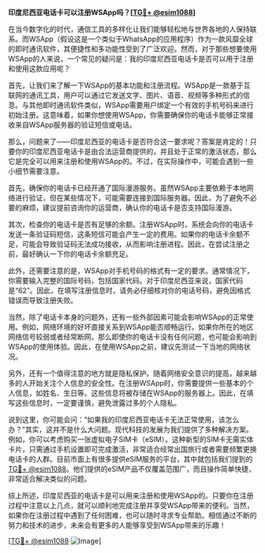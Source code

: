 **印度尼西亚电话卡可以注册WSApp吗？[[TG💪+ @esim1088](https://t.me/s/esim1088)]**

在当今数字化的时代，通信工具的多样化让我们能够轻松地与世界各地的人保持联系。而WSApp（假设这是一个类似于WhatsApp的应用程序）作为一款风靡全球的即时通讯软件，其便捷性和多功能性受到了广泛欢迎。然而，对于那些想要使用WSApp的人来说，一个常见的疑问是：我的印度尼西亚电话卡是否可以用于注册和使用这款应用呢？

首先，让我们来了解一下WSApp的基本功能和注册流程。WSApp是一款基于互联网的通讯工具，用户可以通过它发送文字、图片、语音、视频等多种形式的信息。与其他即时通讯软件类似，WSApp需要用户绑定一个有效的手机号码来进行初始注册。这意味着，如果你想使用WSApp，你需要确保你的电话卡能够正常接收来自WSApp服务器的验证短信或电话。

那么，问题来了——印度尼西亚的电话卡是否符合这一要求呢？答案是肯定的！只要你的印度尼西亚电话卡是由合法运营商提供的，并且处于正常的激活状态，那么它是完全可以用来注册和使用WSApp的。不过，在实际操作中，可能会遇到一些小细节需要注意。

首先，确保你的电话卡已经开通了国际漫游服务。虽然WSApp主要依赖于本地网络进行验证，但在某些情况下，可能需要连接到国际服务器。因此，为了避免不必要的麻烦，建议提前咨询你的运营商，确认你的电话卡是否支持国际漫游。

其次，检查你的电话卡是否有足够的余额。注册WSApp时，系统会向你的电话卡发送一条验证码短信，这条短信可能会产生一定的费用。如果你的电话卡余额不足，可能会导致验证码无法成功接收，从而影响注册进程。因此，在尝试注册之前，最好确认一下你的电话卡余额充足。

此外，还需要注意的是，WSApp对手机号码的格式有一定的要求。通常情况下，你需要输入完整的国际号码，包括国家代码。对于印度尼西亚来说，国家代码是“62”。因此，在填写注册信息时，请务必仔细核对你的电话号码，避免因格式错误而导致注册失败。

当然，除了电话卡本身的问题外，还有一些外部因素可能会影响WSApp的正常使用。例如，网络环境的好坏直接关系到WSApp能否顺畅运行。如果你所在的地区网络信号较弱或者经常断网，那么即使你的电话卡没有任何问题，也可能会影响到WSApp的使用体验。因此，在使用WSApp之前，建议先测试一下当地的网络状况。

另外，还有一个值得注意的地方就是隐私保护。随着网络安全意识的提高，越来越多的人开始关注个人信息的安全性。在注册WSApp时，你需要提供一些基本的个人信息，如姓名、生日等。这些信息将被存储在WSApp的服务器上。因此，在填写这些信息时，一定要谨慎，避免泄露过多的个人隐私。

说到这里，你可能会问：“如果我的印度尼西亚电话卡无法正常使用，该怎么办？”其实，这并不是什么大问题。现代科技的发展为我们提供了多种解决方案。例如，你可以考虑购买一张虚拟电子SIM卡（eSIM）。这种新型的SIM卡无需实体卡片，只需通过手机设置即可完成激活，非常适合经常出国旅行或者需要频繁更换电话卡的人群。目前市面上有很多提供eSIM服务的平台，其中就包括我们提到的[TG💪+ @esim1088](https://t.me/s/esim1088)。他们提供的eSIM产品不仅覆盖范围广，而且操作简单快捷，非常适合解决类似的问题。

综上所述，印度尼西亚的电话卡是可以用来注册和使用WSApp的。只要你在注册过程中注意以上几点，就可以顺利地完成注册并享受WSApp带来的便利。当然，如果你在注册过程中遇到了任何困难，也可以随时寻求专业帮助。相信通过不断的努力和技术的进步，未来会有更多的人能够享受到WSApp带来的乐趣！

[[TG💪+ @esim1088](https://t.me/s/esim1088) ![Image](https://i.postimg.cc/4NQfJmqS/Snipaste-2025-05-13-00-14-12.png)]
